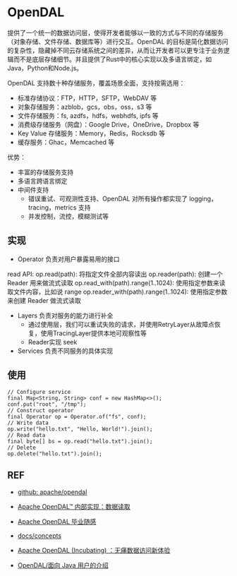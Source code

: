 
# OpenDAL
提供了一个统一的数据访问层，使得开发者能够以一致的方式与不同的存储服务（对象存储、文件存储、数据库等）进行交互。OpenDAL 的目标是简化数据访问的复杂性，隐藏掉不同云存储系统之间的差异，从而让开发者可以更专注于业务逻辑而不是底层存储细节。并且提供了Rust中的核心实现以及多语言绑定，如Java，Python和Node.js。

OpenDAL 支持数十种存储服务，覆盖场景全面，支持按需选用：
- 标准存储协议：FTP，HTTP，SFTP，WebDAV 等
- 对象存储服务：azblob，gcs，obs，oss，s3 等
- 文件存储服务：fs, azdfs，hdfs，webhdfs, ipfs 等
- 消费级存储服务（网盘）：Google Drive，OneDrive，Dropbox 等
- Key Value 存储服务：Memory，Redis，Rocksdb 等
- 缓存服务：Ghac，Memcached 等

优势：
- 丰富的存储服务支持
- 多语言跨语言绑定
- 中间件支持
    - 错误重试、可观测性支持、OpenDAL 对所有操作都实现了 logging，tracing，metrics 支持
    - 并发控制，流控，模糊测试等


## 实现

- Operator 负责对用户暴露易用的接口

read API:
op.read(path): 将指定文件全部内容读出
op.reader(path): 创建一个 Reader 用来做流式读取
op.read_with(path).range(1..1024): 使用指定参数来读取文件内容，比如说 range
op.reader_with(path).range(1..1024): 使用指定参数来创建 Reader 做流式读取

- Layers 负责对服务的能力进行补全
    - 通过使用层，我们可以重试失败的请求，并使用RetryLayer从故障点恢复，使用TracingLayer提供本地可观察性等
    - Reader实现 seek
- Services 负责不同服务的具体实现

## 使用

```
// Configure service
final Map<String, String> conf = new HashMap<>();
conf.put("root", "/tmp");
// Construct operator
final Operator op = Operator.of("fs", conf);
// Write data
op.write("hello.txt", "Hello, World!").join();
// Read data
final byte[] bs = op.read("hello.txt").join();
// Delete
op.delete("hello.txt").join();
```


## REF
- [github: apache/opendal](https://github.com/apache/opendal)

- [Apache OpenDAL™ 内部实现：数据读取](https://xuanwo.io/2023/02-how-opendal-read-data/)

- [Apache OpenDAL 毕业随感](https://www.tisonkun.org/2024/01/18/opendal-graduate/)

- [docs/concepts](https://opendal.apache.org/docs/rust/opendal/docs/concepts/index.html)

- [Apache OpenDAL (Incubating) ：无痛数据访问新体验](https://zhuanlan.zhihu.com/p/641548011)

- [OpenDAL/面向 Java 用户的介绍](https://note.xuanwo.io/#/page/opendal%2F%E9%9D%A2%E5%90%91%20java%20%E7%94%A8%E6%88%B7%E7%9A%84%E4%BB%8B%E7%BB%8D)